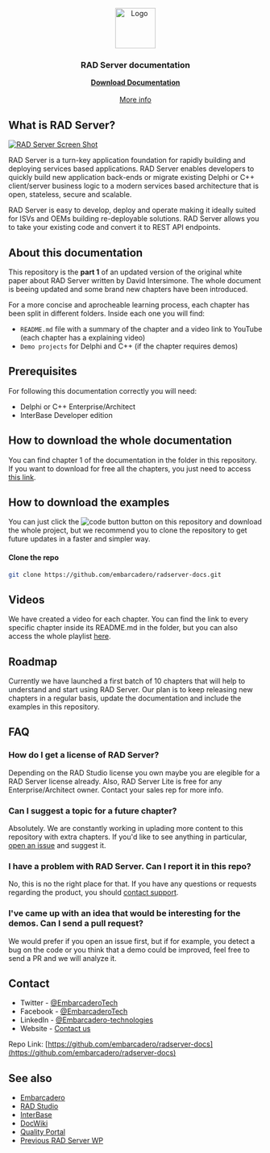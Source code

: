 <br />
<div align="center">
  <a href="https://www.embarcadero.com/products/rad-server">
    <img src="https://dtffvb2501i0o.cloudfront.net/images/logos/logo-page/rad-server-logo-1024.png" alt="Logo" width="80" height="80">
  </a>

  <h3 align="center">RAD Server documentation</h3>

  <p align="center">
    <a href="https://lp.embarcadero.com/RADServerGuide"><strong>Download Documentation</strong></a>
    <br />
    <br />
    <a href="https://www.embarcadero.com/products/rad-server">More info</a>
    <!--
    ·
    <a href="https://github.com/othneildrew/Best-README-Template/issues">Request Feature</a>
    -->
  </p>
</div>

## What is RAD Server?

[![RAD Server Screen Shot][product-screenshot]][radserver-url]

RAD Server is a turn-key application foundation for rapidly building and deploying services based applications. RAD Server enables developers to quickly build new application back-ends or migrate existing Delphi or C++ client/server business logic to a modern services based architecture that is open, stateless, secure and scalable.

RAD Server is easy to develop, deploy and operate making it ideally suited for ISVs and OEMs building re-deployable solutions. RAD Server allows you to take your existing code and convert it to REST API endpoints.

## About this documentation

This repository is the **part 1** of an updated version of the original white paper about RAD Server written by David Intersimone. The whole document is beeing updated and some brand new chapters have been introduced.

For a more concise and aprocheable learning process, each chapter has been split in different folders. Inside each one you will find:

- `README.md` file with a summary of the chapter and a video link to YouTube (each chapter has a explaining video)
- `Demo projects` for Delphi and C++ (if the chapter requires demos)

## Prerequisites

For following this documentation correctly you will need:

- Delphi or C++ Enterprise/Architect
- InterBase Developer edition

## How to download the whole documentation

You can find chapter 1 of the documentation in the folder in this repository. If you want to download for free all the chapters, you just need to access [this link][new-docs-url].

## How to download the examples

You can just click the ![code button][code-button] button on this repository and download the whole project, but we recommend you to clone the repository to get future updates in a faster and simpler way.

#### Clone the repo

```sh
git clone https://github.com/embarcadero/radserver-docs.git
```

## Videos

We have created a video for each chapter. You can find the link to every specific chapter inside its README.md in the folder, but you can also access the whole playlist [here][yt-playlist-url].

## Roadmap

Currently we have launched a first batch of 10 chapters that will help to understand and start using RAD Server. Our plan is to keep releasing new chapters in a regular basis, update the documentation and include the examples in this repository.

## FAQ

### How do I get a license of RAD Server?

Depending on the RAD Studio license you own maybe you are elegible for a RAD Server license already. Also, RAD Server Lite is free for any Enterprise/Architect owner. Contact your sales rep for more info.

### Can I suggest a topic for a future chapter?

Absolutely. We are constantly working in uplading more content to this repository with extra chapters. If you'd like to see anything in particular, [open an issue][issues-url] and suggest it.

### I have a problem with RAD Server. Can I report it in this repo?

No, this is no the right place for that. If you have any questions or requests regarding the product, you should [contact support][support-url].

### I've came up with an idea that would be interesting for the demos. Can I send a pull request?

We would prefer if you open an issue first, but if for example, you detect a bug on the code or you think that a demo could be improved, feel free to send a PR and we will analyze it.

## Contact

- Twitter - [@EmbarcaderoTech](https://x.com/EmbarcaderoTech)
- Facebook - [@EmbarcaderoTech](https://www.facebook.com/embarcaderotech)
- LinkedIn - [@Embarcadero-technologies](https://www.linkedin.com/company/embarcadero-technologies)
- Website - [Contact us](https://www.embarcadero.com/company/contact-us)

Repo Link: [https://github.com/embarcadero/radserver-docs](https://github.com/embarcadero/radserver-docs)

<!-- ACKNOWLEDGMENTS -->

## See also

- [Embarcadero](https://embarcadero.com)
- [RAD Studio](https://www.embarcadero.com/products/rad-studio)
- [InterBase](https://interbase.com)
- [DocWiki](https://docwiki.embarcadero.com)
- [Quality Portal](https://quality.embarcadero.com)
- [Previous RAD Server WP](https://blogs.embarcadero.com/learn-how-to-create-a-rad-server-with-david-i-intersimone-in-delphi-and-c/)

<!-- MARKDOWN LINKS & IMAGES -->
<!-- https://www.markdownguide.org/basic-syntax/#reference-style-links -->

[yt-playlist-url]: https://www.youtube.com/playlist?list=PLwUPJvR9mZHj6Ixqd53dREQ-c4CN51RVF
[new-docs-url]: https://lp.embarcadero.com/RADServerGuide
[radserver-url]: https://www.embarcadero.com/products/rad-server
[issues-url]: https://github.com/Embarcadero/RADServer-docs/issues
[support-url]: https://www.embarcadero.com/support
[product-screenshot]: https://d2ohlsp9gwqc7h.cloudfront.net/images/rad-server/n-tier-architecture.webp
[code-button]: https://img.shields.io/badge/%3C%3E_code-darkgreen

